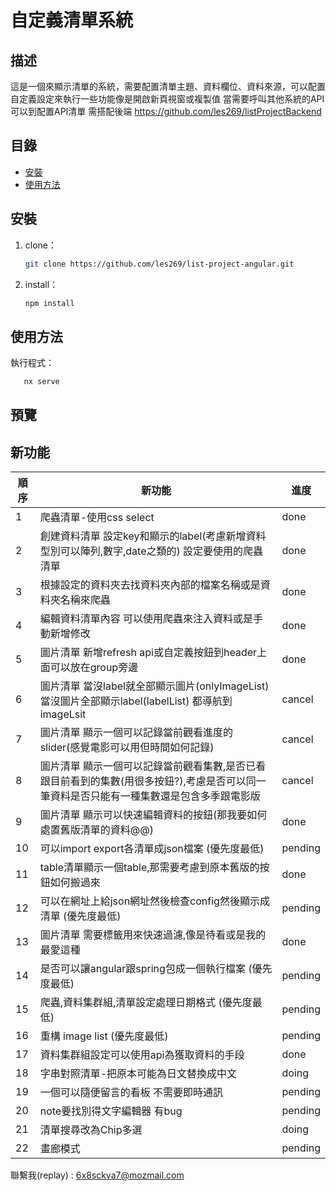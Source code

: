 # 自定義清單系統

## 描述

這是一個來顯示清單的系統，需要配置清單主題、資料欄位、資料來源，可以配置自定義設定來執行一些功能像是開啟新頁視窗或複製值
當需要呼叫其他系統的API可以到配置API清單
需搭配後端 https://github.com/les269/listProjectBackend

## 目錄

- [安裝](#安裝)
- [使用方法](#使用方法)

## 安裝

1. clone：
   ```bash
   git clone https://github.com/les269/list-project-angular.git
   ```
2. install：
   ```bash
   npm install
   ```

## 使用方法

執行程式：

```bash
   nx serve
```

## 預覽

## 新功能

| 順序 | 新功能                                                                                                                                   | 進度    |
| ---- | ---------------------------------------------------------------------------------------------------------------------------------------- | ------- |
| 1    | 爬蟲清單-使用css select                                                                                                                  | done    |
| 2    | 創建資料清單 設定key和顯示的label(考慮新增資料型別可以陣列,數字,date之類的) 設定要使用的爬蟲清單                                         | done    |
| 3    | 根據設定的資料夾去找資料夾內部的檔案名稱或是資料夾名稱來爬蟲                                                                             | done    |
| 4    | 編輯資料清單內容 可以使用爬蟲來注入資料或是手動新增修改                                                                                  | done    |
| 5    | 圖片清單 新增refresh api或自定義按鈕到header上面可以放在group旁邊                                                                        | done    |
| 6    | 圖片清單 當沒label就全部顯示圖片(onlyImageList) 當沒圖片全部顯示label(labelList) 都導航到imageLsit                                       | cancel  |
| 7    | 圖片清單 顯示一個可以記錄當前觀看進度的slider(感覺電影可以用但時間如何記錄)                                                              | cancel  |
| 8    | 圖片清單 顯示一個可以記錄當前觀看集數,是否已看跟目前看到的集數(用很多按鈕?),考慮是否可以同一筆資料是否只能有一種集數還是包含多季跟電影版 | cancel  |
| 9    | 圖片清單 顯示可以快速編輯資料的按鈕(那我要如何處置舊版清單的資料@@)                                                                      | done    |
| 10   | 可以import export各清單成json檔案 (優先度最低)                                                                                           | pending |
| 11   | table清單顯示一個table,那需要考慮到原本舊版的按鈕如何搬過來                                                                              | done    |
| 12   | 可以在網址上給json網址然後檢查config然後顯示成清單 (優先度最低)                                                                          | pending |
| 13   | 圖片清單 需要標籤用來快速過濾,像是待看或是我的最愛這種                                                                                   | done    |
| 14   | 是否可以讓angular跟spring包成一個執行檔案 (優先度最低)                                                                                   | pending |
| 15   | 爬蟲,資料集群組,清單設定處理日期格式 (優先度最低)                                                                                        | pending |
| 16   | 重構 image list (優先度最低)                                                                                                             | pending |
| 17   | 資料集群組設定可以使用api為獲取資料的手段                                                                                                | done    |
| 18   | 字串對照清單-把原本可能為日文替換成中文                                                                                                  | doing   |
| 19   | 一個可以隨便留言的看板 不需要即時通訊                                                                                                    | pending |
| 20   | note要找別得文字編輯器 有bug                                                                                                             | pending |
| 21   | 清單搜尋改為Chip多選                                                                                                                     | doing   |
| 22   | 畫廊模式                                                                                                                                 | pending |

聯繫我(replay) : 6x8sckva7@mozmail.com
